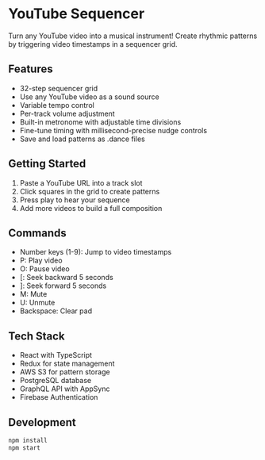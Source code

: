 # YouTube Sequencer

Turn any YouTube video into a musical instrument! Create rhythmic patterns by triggering video timestamps in a sequencer grid.

## Features
- 32-step sequencer grid
- Use any YouTube video as a sound source
- Variable tempo control
- Per-track volume adjustment
- Built-in metronome with adjustable time divisions
- Fine-tune timing with millisecond-precise nudge controls
- Save and load patterns as .dance files

## Getting Started
1. Paste a YouTube URL into a track slot
2. Click squares in the grid to create patterns
3. Press play to hear your sequence
4. Add more videos to build a full composition

## Commands
- Number keys (1-9): Jump to video timestamps
- P: Play video
- O: Pause video
- [: Seek backward 5 seconds
- ]: Seek forward 5 seconds
- M: Mute
- U: Unmute
- Backspace: Clear pad

## Tech Stack
- React with TypeScript
- Redux for state management
- AWS S3 for pattern storage
- PostgreSQL database
- GraphQL API with AppSync
- Firebase Authentication

## Development
```bash
npm install
npm start
